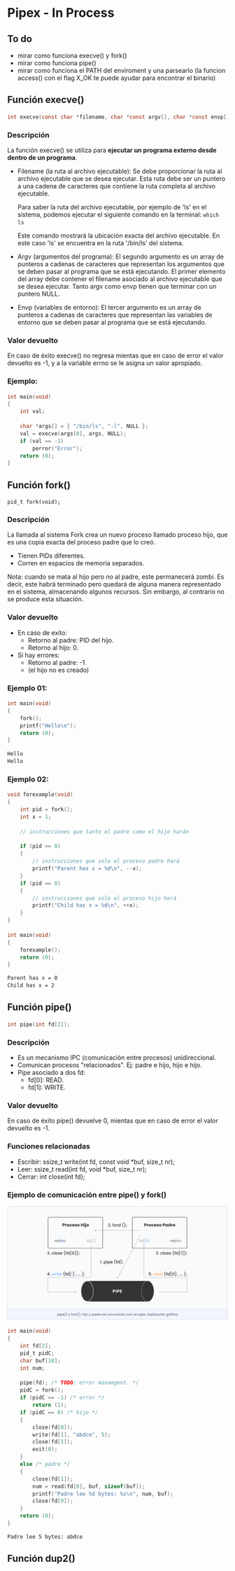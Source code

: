 # Pipex - In Process

## To do
- mirar como funciona execve() y fork()
- mirar como funciona pipe()
- mirar como funciona el PATH del enviroment y una parsearlo (la funcion access() con el flag X_OK te puede ayudar para encontrar el binario)


## Función execve()

```c
int execve(const char *filename, char *const argv[], char *const envp[]);
```

### Descripción
La función execve() se utiliza para **ejecutar un programa externo desde dentro de un programa**.

- Filename (la ruta al archivo ejecutable): Se debe proporcionar la ruta al archivo ejecutable que se desea ejecutar. Esta ruta debe ser un puntero a una cadena de caracteres que contiene la ruta completa al archivo ejecutable.

	Para saber la ruta del archivo ejecutable, por ejemplo de 'ls' en el sistema, podemos ejecutar el siguiente comando en la terminal: `which ls`

	Este comando mostrará la ubicación exacta del archivo ejecutable. En este caso 'ls' se encuentra en la ruta '/bin/ls' del sistema.

- Argv (argumentos del programa): El segundo argumento es un array de punteros a cadenas de caracteres que representan los argumentos que se deben pasar al programa que se está ejecutando. El primer elemento del array debe contener el filename asociado al archivo ejecutable que se desea ejecutar. Tanto argv como envp tienen que terminar con un puntero NULL.

- Envp (variables de entorno): El tercer argumento es un array de punteros a cadenas de caracteres que representan las variables de entorno que se deben pasar al programa que se está ejecutando.

### Valor devuelto
En caso de éxito execve() no regresa mientas que en caso de error el valor devuelto es -1, y a la variable errno se le asigna un valor apropiado.

### Ejemplo:

```c
int	main(void)
{
	int val;

	char *args[] = { "/bin/ls", "-l", NULL };
	val = execve(args[0], args, NULL);
	if (val == -1)
		perror("Error");
	return (0);
}
```

## Función fork()

```shell
pid_t fork(void);
```

### Descripción
La llamada al sistema Fork crea un nuevo proceso llamado proceso hijo, que es una copia exacta del proceso padre que lo creó.

- Tienen PIDs diferentes.
- Corren en espacios de memoria separados.

Nota: cuando se mata al hijo pero no al padre, este permanecerá zombi. Es decir, este habrá terminado pero quedará de alguna manera representado en el sistema, almacenando algunos recursos. Sin embargo, al contrario no se produce esta situación.

### Valor devuelto
- En caso de exito:
	- Retorno al padre: PID del hijo.
	- Retorno al hijo: 0.
- Si hay errores:
	- Retorno al padre: -1
	- (el hijo no es creado)

### Ejemplo 01:

```c
int	main(void)
{
	fork();
	printf("Hello\n");
	return (0);
}
```
```bash
Hello
Hello
```

### Ejemplo 02:

```c
void forexample(void)
{
	int pid = fork();
	int x = 1;

	// instrucciones que tanto el padre como el hijo harán

	if (pid >= 0)
	{
		// instrucciones que solo el proceso padre hará
		printf("Parent has x = %d\n", --x);
	}
	if (pid == 0)
	{
		// instrucciones que solo el proceso hijo hará
		printf("Child has x = %d\n", ++x);
	}
}

int	main(void)
{
	forexample();
	return (0);
}
```
```bash
Parent has x = 0
Child has x = 2
```

## Función pipe()

```c
int pipe(int fd[2]);
```

### Descripción
- Es un mecanismo IPC (comunicación entre procesos) unidireccional.
- Comunican procesos "relacionados". Ej: padre e hijo, hijo e hijo.
- Pipe asociado a dos fd:
	- fd[0]: READ.
	- fd[1]: WRITE.

### Valor devuelto
En caso de éxito pipe() devuelve 0, mientas que en caso de error el valor devuelto es -1.

### Funciones relacionadas
- Escribir: ssize_t write(int fd, const void *buf, size_t nr);
- Leer: ssize_t read(int fd, void *buf, size_t nr);
- Cerrar: int close(int fd);

### Ejemplo de comunicación entre pipe() y fork()

<p align="center">
  <img src="./Readme_img/pipe_fork.png" alt="Pipe_Fork"/>
</p>

```c
int	main(void)
{
	int fd[2];
	pid_t pidC;
	char buf[10];
	int num;

	pipe(fd); /* TODO: error manamgent. */
	pidC = fork();
	if (pidC == -1) /* error */
		return (1);
	if (pidC == 0) /* hijo */
	{
		close(fd[0]);
		write(fd[1], "abdce", 5);
		close(fd[1]);
		exit(0);
	}
	else /* padre */
	{
		close(fd[1]);
		num = read(fd[0], buf, sizeof(buf));
		printf("Padre lee %d bytes: %s\n", num, buf);
		close(fd[0]);
	}
	return (0);
}
```

```bash
Padre lee 5 bytes: abdce
```

## Función dup2()

